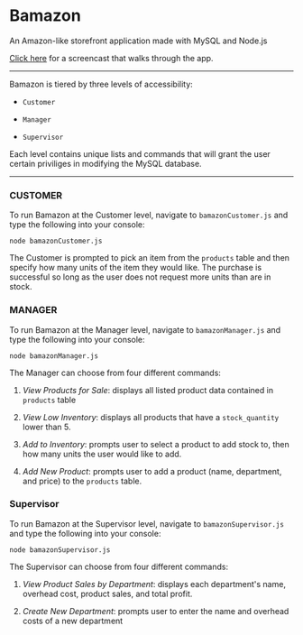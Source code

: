 # Bamazon

An Amazon-like storefront application made with MySQL and Node.js

[Click here](https://drive.google.com/file/d/1_-6qWgYRzN6cqhDZl2wUjck7m5xKlV9g/view) for a screencast that walks through the app.

---

Bamazon is tiered by three levels of accessibility:

   * `Customer`

   * `Manager`

   * `Supervisor`

Each level contains unique lists and commands that will grant the user certain priviliges in modifying the MySQL database. 

---

### **CUSTOMER**

To run Bamazon at the Customer level, navigate to `bamazonCustomer.js` and type the following into your console:

```
node bamazonCustomer.js
```

The Customer is prompted to pick an item from the `products` table and then specify how many units of the item they would like. The purchase is successful so long as the user does not request more units than are in stock. 

### **MANAGER**

To run Bamazon at the Manager level, navigate to `bamazonManager.js` and type the following into your console:

```
node bamazonManager.js
```

The Manager can choose from four different commands:

 1. *View Products for Sale*: displays all listed product data contained in `products` table

 2. *View Low Inventory*: displays all products that have a `stock_quantity` lower than 5. 

 3. *Add to Inventory*: prompts user to select a product to add stock to, then how many units the user would like to add. 

 4. *Add New Product*: prompts user to add a product (name, department, and price) to the `products` table. 

 ### **Supervisor**

To run Bamazon at the Supervisor level, navigate to `bamazonSupervisor.js` and type the following into your console:

```
node bamazonSupervisor.js
```

The Supervisor can choose from four different commands:

 1. *View Product Sales by Department*: displays each department's name, overhead cost, product sales, and total profit.

 2. *Create New Department*: prompts user to enter the name and overhead costs of a new department



